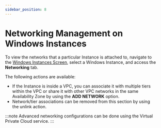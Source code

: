 ```yaml
---
sidebar_position: 8
---
```

# Networking Management on Windows Instances

To view the networks that a particular Instance is attached to, navigate to the [Windows Instances Screen](AboutWindowsInstances), select a Windows Instance, and access the **Networking** tab.

The following actions are available:

- If the Instance is inside a VPC, you can associate it with multiple tiers within the VPC or share it with other VPC networks in the same Availability Zone by using the **ADD NETWORK** option.
- Network/tier associations can be removed from this section by using the unlink action.

:::note
Advanced networking configurations can be done using the Virtual Private Cloud service.
:::




